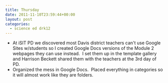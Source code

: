 ```yaml
---
title: Thursday
date: 2011-11-10T23:59:44+00:00
layout: post
categories:
  - science ed drk12
---
```

  * At iSIT PD we discovered most Davis district teachers can't use Google Sites w/students so I created Google Docs versions of the Module 2 webpages they can use instead.  I set them up in the template gallery and Harrison Beckett shared them with the teachers at the 3rd day of PD.
  * Organized the mess in Google Docs.  Placed everything in categories so it will almost work like they are folders.
